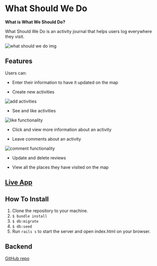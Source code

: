 # What Should We Do

**What is What We Should Do?**

What Should We Do is an activity journal that helps users log everywhere they visit. 

![what should we do img](https://i.imgur.com/9Cuydg6.png)


## Features

Users can:
- Enter their information to have it updated on the map

- Create new activities

![add activities](https://media.giphy.com/media/homd5Ney4wSeSzpYnL/giphy.gif)

- See and like activities

![like functionality](https://media.giphy.com/media/J1dzz9yGhyNwfIacLL/giphy.gif)

- Click and view more information about an activity

- Leave comments about an activity

![comment functionality](https://media.giphy.com/media/f6s1BSyv8JmkoSx8cU/giphy.gif)


- Update and delete reviews

- View all the places they have visited on the map


## [Live App](https://what-sholud-we-do.surge.sh/)

## How To Install
1. Clone the repository to your machine.
2. `$ bundle install`
3. `$ db:migrate`
4. `$ db:seed`
5. Run `rails s` to start the server and open index.html on your browser.

## Backend
[GitHub repo](https://github.com/cohenoa33/what-should-we-do-backend)
